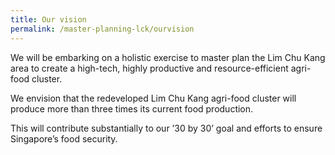 ```yaml
---
title: Our vision
permalink: /master-planning-lck/ourvision
---
```

We will be embarking on a holistic exercise to master plan the Lim Chu Kang area to create a high-tech, highly productive and resource-efficient agri-food cluster. 

We envision that the redeveloped Lim Chu Kang agri-food cluster will produce more than three times its current food production. 

This will contribute substantially to our ’30 by 30’ goal and efforts to ensure Singapore’s food security.
